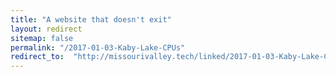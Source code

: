 ```yaml
---
title: "A website that doesn't exit"
layout: redirect
sitemap: false
permalink: "/2017-01-03-Kaby-Lake-CPUs"
redirect_to:  "http://missourivalley.tech/linked/2017-01-03-Kaby-Lake-CPUs"
---
```

